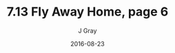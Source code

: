 ---
title: '7.13 Fly Away Home, page 6'
alt: 'Mysteries of the Arcana'
date: '2016-08-23'
author: 'J Gray'
artist: 'Sarrah'
chapter: '7 Tales of the Arcana'
filler: false
---